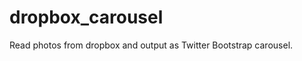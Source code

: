 dropbox_carousel
================

Read photos from dropbox and output as Twitter Bootstrap carousel.
